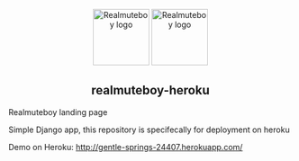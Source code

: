 <p align="center">
  <a href="http://gentle-springs-24407.herokuapp.com/" target="_blank" rel="noopener noreferrer"><img width="100" src="http://gentle-springs-24407.herokuapp.com/static/realmuteboy/img/favicon.ico" alt="Realmuteboy logo"></a>
<a href="http://gentle-springs-24407.herokuapp.com/" target="_blank" rel="noopener noreferrer"><img width="100" src="https://logos-download.com/wp-content/uploads/2016/09/Heroku_logo.png" alt="Realmuteboy logo"></a>
</p>
<h2 align="center">realmuteboy-heroku</h2>

Realmuteboy landing page

Simple Django app, this repository is specifecally for deployment on heroku



Demo on Heroku: http://gentle-springs-24407.herokuapp.com/
